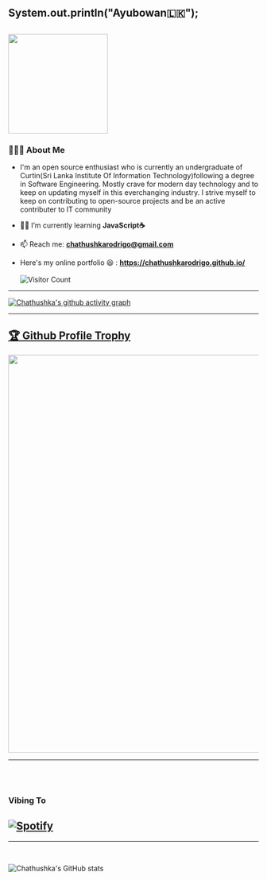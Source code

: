 



<h2> System.out.println("Ayubowan🇱🇰");<h2>
<img src="https://sdk.bitmoji.com/render/panel/e0c8b93f-c246-46e8-9db2-ec0cb01ec9eb-44df62f4-1622-462f-b314-8fb0489c2aa5-v1.png?transparent=1&palette=1" width="200" >

<h3> 👨🏻‍💻 About Me </h3>

-   I'm an open source enthusiast who is currently an undergraduate of Curtin(Sri Lanka Institute Of Information Technology)following a degree in Software Engineering. Mostly crave for modern day technology and to keep on updating myself in this everchanging industry. I strive myself to keep on contributing to open-source projects and be an active contributer to IT community
                     

 - 👨‍💻 I’m currently learning **JavaScript☕**
 

 - 📫 Reach me: **chathushkarodrigo@gmail.com**
 - Here's my online portfolio 😆 : **https://chathushkarodrigo.github.io/** <br><br>
 ![Visitor Count](https://profile-counter.glitch.me/ChathushkaRodrigo/count.svg)
<hr>
  
[![Chathushka's github activity graph](https://activity-graph.herokuapp.com/graph?username=ChathushkaRodrigo&theme=react-dark)](https://git.io/ChathushkaRodrigo)
<hr>
 <a href="https://github.com/ryo-ma/github-profile-trophy"><h2>🏆 Github Profile Trophy</h2></a>
<a href="https://github.com/ryo-ma/github-profile-trophy">
  <img width=800 src="https://github-profile-trophy.vercel.app/?username=ChathushkaRodrigo&column=8&theme=gruvbox&no-frame=true"/>
</a>
  <hr>


<br><br>
  ### Vibing To

## [![Spotify](https://novatorem-sooty-five.vercel.app/api/spotify)](https://open.spotify.com/user/upamanyu.das.work)



<hr>



<br>
 
![Chathushka's GitHub stats](https://github-readme-stats.vercel.app/api?username=ChathushkaRodrigo&count_private=true&show_icons=true&theme=tokyonight)

